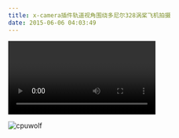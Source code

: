 ```yaml
---
title: x-camera插件轨道视角围绕多尼尔328涡桨飞机拍摄
date: 2015-06-06 04:03:49
---
```


<video>http://v.youku.com/v_show/id_XMTI1NTAwMjM3Ng==.html</video>


![cpuwolf](/images/data/attachment/201506/06/120317s5hovk705g70dfww.jpg)


